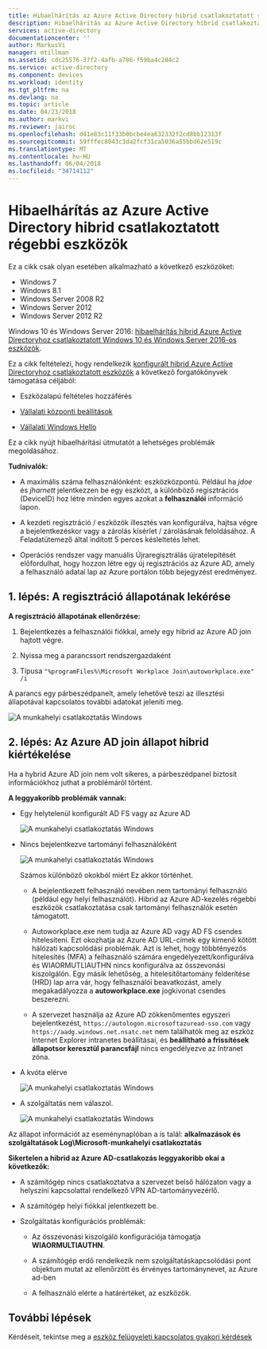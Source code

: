 ```yaml
---
title: Hibaelhárítás az Azure Active Directory hibrid csatlakoztatott régebbi eszközök |} Microsoft Docs
description: Hibaelhárítás az Azure Active Directory hibrid csatlakoztatott régebbi eszközök.
services: active-directory
documentationcenter: ''
author: MarkusVi
manager: mtillman
ms.assetid: cdc25576-37f2-4afb-a786-f59ba4c284c2
ms.service: active-directory
ms.component: devices
ms.workload: identity
ms.tgt_pltfrm: na
ms.devlang: na
ms.topic: article
ms.date: 04/23/2018
ms.author: markvi
ms.reviewer: jairoc
ms.openlocfilehash: d41e83c11f33b0bcbe4ea632332f2cd8bb12313f
ms.sourcegitcommit: 59fffec8043c3da2fcf31ca5036a55bbd62e519c
ms.translationtype: MT
ms.contentlocale: hu-HU
ms.lasthandoff: 06/04/2018
ms.locfileid: "34714112"
---
```

# <a name="troubleshooting-hybrid-azure-active-directory-joined-down-level-devices"></a>Hibaelhárítás az Azure Active Directory hibrid csatlakoztatott régebbi eszközök 

Ez a cikk csak olyan esetében alkalmazható a következő eszközöket: 

- Windows 7 
- Windows 8.1 
- Windows Server 2008 R2 
- Windows Server 2012 
- Windows Server 2012 R2 
 

Windows 10 és Windows Server 2016: [hibaelhárítás hibrid Azure Active Directoryhoz csatlakoztatott Windows 10 és Windows Server 2016-os eszközök](device-management-troubleshoot-hybrid-join-windows-current.md).

Ez a cikk feltételezi, hogy rendelkezik [konfigurált hibrid Azure Active Directoryhoz csatlakoztatott eszközök](device-management-hybrid-azuread-joined-devices-setup.md) a következő forgatókönyvek támogatása céljából:

- Eszközalapú feltételes hozzáférés

- [Vállalati központi beállítások](active-directory-windows-enterprise-state-roaming-overview.md)

- [Vállalati Windows Hello](active-directory-azureadjoin-passport-deployment.md) 





Ez a cikk nyújt hibaelhárítási útmutatót a lehetséges problémák megoldásához.  

**Tudnivalók:** 

- A maximális száma felhasználónként: eszközközpontú. Például ha *jdoe* és *jharnett* jelentkezzen be egy eszközt, a különböző regisztrációs (DeviceID) hoz létre minden egyes azokat a **felhasználói** információ lapon.  

- A kezdeti regisztráció / eszközök illesztés van konfigurálva, hajtsa végre a bejelentkezéskor vagy a zárolás kísérlet / zárolásának feloldásához. A Feladatütemező által indított 5 perces késleltetés lehet. 

- Operációs rendszer vagy manuális Újraregisztrálás újratelepítését előfordulhat, hogy hozzon létre egy új regisztrációs az Azure AD, amely a felhasználó adatai lap az Azure portálon több bejegyzést eredményez. 

## <a name="step-1-retrieve-the-registration-status"></a>1. lépés: A regisztráció állapotának lekérése 

**A regisztráció állapotának ellenőrzése:**  

1. Bejelentkezés a felhasználói fiókkal, amely egy hibrid az Azure AD join hajtott végre.

2. Nyissa meg a parancssort rendszergazdaként 

3. Típusa `"%programFiles%\Microsoft Workplace Join\autoworkplace.exe" /i`

A parancs egy párbeszédpanelt, amely lehetővé teszi az illesztési állapotával kapcsolatos további adatokat jeleníti meg.

![A munkahelyi csatlakoztatás Windows](./media/active-directory-device-registration-troubleshoot-windows-legacy/01.png)


## <a name="step-2-evaluate-the-hybrid-azure-ad-join-status"></a>2. lépés: Az Azure AD join állapot hibrid kiértékelése 

Ha a hybrid Azure AD join nem volt sikeres, a párbeszédpanel biztosít információkhoz juthat a problémáról történt.

**A leggyakoribb problémák vannak:**

- Egy helytelenül konfigurált AD FS vagy az Azure AD

    ![A munkahelyi csatlakoztatás Windows](./media/active-directory-device-registration-troubleshoot-windows-legacy/02.png)

- Nincs bejelentkezve tartományi felhasználóként

    ![A munkahelyi csatlakoztatás Windows](./media/active-directory-device-registration-troubleshoot-windows-legacy/03.png)
    
    Számos különböző okokból miért Ez akkor történhet.
    
    - A bejelentkezett felhasználó nevében nem tartományi felhasználó (például egy helyi felhasználót). Hibrid az Azure AD-kezelés régebbi eszközök csatlakoztatása csak tartományi felhasználók esetén támogatott.
    
    - Autoworkplace.exe nem tudja az Azure AD vagy AD FS csendes hitelesíteni. Ezt okozhatja az Azure AD URL-címek egy kimenő kötött hálózati kapcsolódási problémák. Azt is lehet, hogy többtényezős hitelesítés (MFA) a felhasználó számára engedélyezett/konfigurálva és WIAORMUTLIAUTHN nincs konfigurálva az összevonási kiszolgálón. Egy másik lehetőség, a hitelesítőtartomány felderítése (HRD) lap arra vár, hogy felhasználói beavatkozást, amely megakadályozza a **autoworkplace.exe** jogkivonat csendes beszerezni.
    
    - A szervezet használja az Azure AD zökkenőmentes egyszeri bejelentkezést, `https://autologon.microsoftazuread-sso.com` vagy `https://aadg.windows.net.nsatc.net` nem találhatók meg az eszköz Internet Explorer intranetes beállításai, és **beállítható a frissítések állapotsor keresztül parancsfájl** nincs engedélyezve az Intranet zóna.

- A kvóta elérve

    ![A munkahelyi csatlakoztatás Windows](./media/active-directory-device-registration-troubleshoot-windows-legacy/04.png)

- A szolgáltatás nem válaszol. 

    ![A munkahelyi csatlakoztatás Windows](./media/active-directory-device-registration-troubleshoot-windows-legacy/05.png)

Az állapot információt az eseménynaplóban a is talál: **alkalmazások és szolgáltatások Log\Microsoft-munkahelyi csatlakoztatás**
  
**Sikertelen a hibrid az Azure AD-csatlakozás leggyakoribb okai a következők:** 

- A számítógép nincs csatlakoztatva a szervezet belső hálózaton vagy a helyszíni kapcsolattal rendelkező VPN AD-tartományvezérlő.

- A számítógép helyi fiókkal jelentkezett be. 

- Szolgáltatás konfigurációs problémák: 

  - Az összevonási kiszolgáló konfigurációja támogatja **WIAORMULTIAUTHN**. 

  - A számítógép erdő rendelkezik nem szolgáltatáskapcsolódási pont objektum mutat az ellenőrzött és érvényes tartománynevet, az Azure ad-ben 

  - A felhasználó elérte a határértéket, az eszközök. 

## <a name="next-steps"></a>További lépések

Kérdéseit, tekintse meg a [eszköz felügyeleti kapcsolatos gyakori kérdések](device-management-faq.md)  
